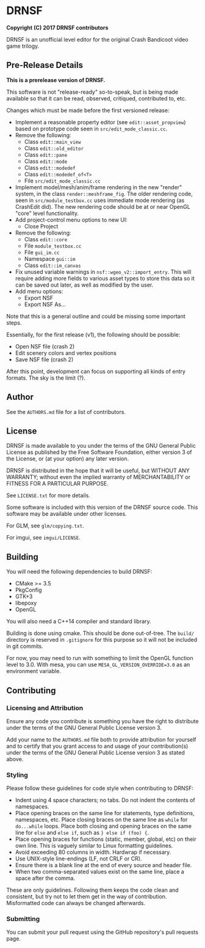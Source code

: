# DRNSF #
__Copyright (C) 2017  DRNSF contributors__

DRNSF is an unofficial level editor for the original Crash Bandicoot video game
trilogy.

## Pre-Release Details ##
__This is a prerelease version of DRNSF.__

This software is not "release-ready" so-to-speak, but is being made available
so that it can be read, observed, critiqued, contributed to, etc.

Changes which must be made before the first versioned release:

 * Implement a reasonable property editor (see `edit::asset_propview`)
based on prototype code seen in `src/edit_mode_classic.cc`.
 * Remove the following:
   * Class `edit::main_view`
   * Class `edit::old_editor`
   * Class `edit::pane`
   * Class `edit::mode`
   * Class `edit::modedef`
   * Class `edit::modedef_of<T>`
   * File `src/edit_mode_classic.cc`
 * Implement model/mesh/anim/frame rendering in the new "render" system,
in the class `render::meshframe_fig`. The older rendering code, seen in
`src/module_testbox.cc` uses immediate mode rendering (as CrashEdit did). The
new rendering code should be at or near OpenGL "core" level functionality.
 * Add project-control menu options to new UI:
   * Close Project
 * Remove the following:
   * Class `edit::core`
   * File `module_testbox.cc`
   * File `gui_im.cc`
   * Namespace `gui::im`
   * Class `edit::im_canvas`
 * Fix unused variable warnings in `nsf::wgeo_v2::import_entry`. This will
require adding more fields to various asset types to store this data so it can
be saved out later, as well as modified by the user.
 * Add menu options:
   * Export NSF
   * Export NSF As...

Note that this is a general outline and could be missing some important steps.

Essentially, for the first release (v1), the following should be possible:

 * Open NSF file (crash 2)
 * Edit scenery colors and vertex positions
 * Save NSF file (crash 2)

After this point, development can focus on supporting all kinds of entry
formats. The sky is the limit (?).

## Author ##
See the `AUTHORS.md` file for a list of contributors.

## License ##
DRNSF is made available to you under the terms of the GNU General Public
License as published by the Free Software Foundation, either version 3 of the
License, or (at your option) any later version.

DRNSF is distributed in the hope that it will be useful,
but WITHOUT ANY WARRANTY; without even the implied warranty of
MERCHANTABILITY or FITNESS FOR A PARTICULAR PURPOSE.

See `LICENSE.txt` for more details.

Some software is included with this version of the DRNSF source code. This
software may be available under other licenses.

For GLM, see `glm/copying.txt`.

For imgui, see `imgui/LICENSE`.

## Building ##
You will need the following dependencies to build DRNSF:

 * CMake >= 3.5
 * PkgConfig
 * GTK+3
 * libepoxy
 * OpenGL

You will also need a C++14 compiler and standard library.

Building is done using cmake. This should be done out-of-tree. The `build/`
directory is reserved in `.gitignore` for this purpose so it will not be
included in git commits.

For now, you may need to run with something to limit the OpenGL function level
to 3.0. With mesa, you can use `MESA_GL_VERSION_OVERRIDE=3.0` as an environment
variable.

## Contributing ##

### Licensing and Attribution ###
Ensure any code you contribute is something you have the right to distribute
under the terms of the GNU General Public License version 3.

Add your name to the `AUTHORS.md` file both to provide attribution for yourself
and to certify that you grant access to and usage of your contribution(s) under
the terms of the GNU General Public License version 3 as stated above.

### Styling ###
Please follow these guidelines for code style when contributing to DRNSF:

 * Indent using 4 space characters; no tabs. Do not indent the contents of
namespaces.
 * Place opening braces on the same line for statements, type definitions,
namespaces, etc. Place closing braces on the same line as `while` for
`do...while` loops. Place both closing and opening braces on the same line for
`else` and `else if`, such as `} else if (foo) {`.
 * Place opening braces for functions (static, member, global, etc) on their
own line. This is vaguely similar to Linux formatting guidelines.
 * Avoid exceeding 80 columns in width. Hardwrap if necessary.
 * Use UNIX-style line-endings (LF, not CRLF or CR).
 * Ensure there is a blank line at the end of every source and header file.
 * When two comma-separated values exist on the same line, place a space after
the comma.

These are only guidelines. Following them keeps the code clean and consistent,
but try not to let them get in the way of contribution. Misformatted code can
always be changed afterwards.

### Submitting ###
You can submit your pull request using the GitHub repository's pull requests
page.
